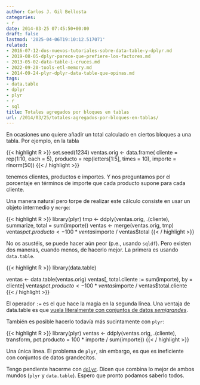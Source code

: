 ```yaml
---
author: Carlos J. Gil Bellosta
categories:
- r
date: 2014-03-25 07:45:50+00:00
draft: false
lastmod: '2025-04-06T19:10:12.517071'
related:
- 2016-07-12-dos-nuevos-tutoriales-sobre-data-table-y-dplyr.md
- 2019-08-05-dplyr-parece-que-prefiere-los-factores.md
- 2013-05-02-data-table-i-cruces.md
- 2022-09-20-tools-etl-memory.md
- 2014-09-24-plyr-dplyr-data-table-que-opinas.md
tags:
- data.table
- dplyr
- plyr
- r
- sql
title: Totales agregados por bloques en tablas
url: /2014/03/25/totales-agregados-por-bloques-en-tablas/
---
```


En ocasiones uno quiere añadir un total calculado en ciertos bloques a una tabla. Por ejemplo, en la tabla

{{< highlight R >}}
set.seed(1234)
ventas.orig <- data.frame(
    cliente = rep(1:10, each = 5),
    producto = rep(letters[1:5], times = 10),
    importe = rlnorm(50))
{{< / highlight >}}

tenemos clientes, productos e importes. Y nos preguntamos por el porcentaje en términos de importe que cada producto supone para cada cliente.

Una manera natural pero torpe de realizar este cálculo consiste en usar un objeto intermedio y `merge`:

{{< highlight R >}}
library(plyr)
tmp <- ddply(ventas.orig, .(cliente),
    summarize, total = sum(importe))
ventas <- merge(ventas.orig, tmp)
ventas$pct.producto <- 100 * ventas$importe /
    ventas$total
{{< / highlight >}}

No os asustéis, se puede hacer aún peor (p.e., usando `sqldf`). Pero existen dos maneras, cuando menos, de hacerlo mejor. La primera es usando `data.table`.

{{< highlight R >}}
library(data.table)

ventas <- data.table(ventas.orig)
ventas[, total.cliente := sum(importe), by = cliente]
ventas$pct.producto <- 100 * ventas$importe /
    ventas$total.cliente
{{< / highlight >}}

El operador `:=` es el que hace la magia en la segunda línea. Una ventaja de data.table es que [vuela literalmente con conjuntos de datos _semigrandes_](http://www.datanalytics.com/2013/05/09/data-table-ii-agregaciones/).

También es posible hacerlo todavía más sucintamente con `plyr`:

{{< highlight R >}}
library(plyr)
ventas <- ddply(ventas.orig, .(cliente),
    transform,
    pct.producto = 100 * importe / sum(importe))
{{< / highlight >}}

Una única línea. El problema de `plyr`, sin embargo, es que es ineficiente con conjuntos de datos grandecitos.

Tengo pendiente hacerme con [`dplyr`](http://cran.r-project.org/web/packages/dplyr/index.html). Dicen que combina lo mejor de ambos mundos (`plyr` y `data.table`). Espero que pronto podamos saberlo todos.